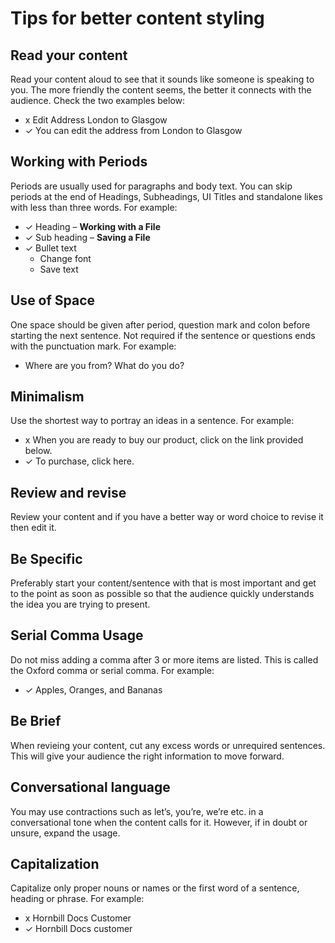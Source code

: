 # Tips for better content styling

## Read your content
Read your content aloud to see that it sounds like someone is speaking to you. The more friendly the content seems, the better it connects with the audience. Check the two examples below:
* x Edit Address London to Glasgow 
* ✓ You can edit the address from London to Glasgow

## Working with Periods
Periods are usually used for paragraphs and body text. You can skip periods at the end of Headings, Subheadings, UI Titles and standalone likes with less than three words. For example:
* ✓ Heading – <span style="font-size: 14px">**Working with a File**</span>
* ✓ Sub heading – **Saving a File**
* ✓ Bullet text 
    * Change font
    * Save text

## Use of Space
One space should be given after period, question mark and colon before starting the next sentence. Not required if the sentence or questions ends with the punctuation mark. For example:
* Where are you from? What do you do?

## Minimalism
Use the shortest way to portray an ideas in a sentence. For example:
* x When you are ready to buy our product, click on the link provided below.
* ✓ To purchase, click here.

## Review and revise
Review your content and if you have a better way or word choice to revise it then edit it.

## Be Specific
Preferably start your content/sentence with that is most important and get to the point as soon as possible so that the audience quickly understands the idea you are trying to present.

## Serial Comma Usage
Do not miss adding a comma after 3 or more items are listed. This is called the Oxford comma or serial comma. For example:
* ✓ Apples, Oranges, and Bananas

## Be Brief
When revieing your content, cut any excess words or unrequired sentences. This will give your audience the right information to move forward.

## Conversational language
You may use contractions such as let’s, you’re, we’re etc. in a conversational tone when the content calls for it. However, if in doubt or unsure, expand the usage.

## Capitalization
Capitalize only proper nouns or names or the first word of a sentence, heading or phrase. For example:
* x Hornbill Docs Customer
* ✓ Hornbill Docs customer

